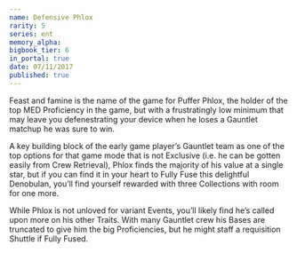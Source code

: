 ```yaml
---
name: Defensive Phlox
rarity: 5
series: ent
memory_alpha:
bigbook_tier: 6
in_portal: true
date: 07/11/2017
published: true
---
```


Feast and famine is the name of the game for Puffer Phlox, the holder of the top MED Proficiency in the game, but with a frustratingly low minimum that may leave you defenestrating your device when he loses a Gauntlet matchup he was sure to win.

A key building block of the early game player’s Gauntlet team as one of the top options for that game mode that is not Exclusive (i.e. he can be gotten easily from Crew Retrieval), Phlox finds the majority of his value at a single star, but if you can find it in your heart to Fully Fuse this delightful Denobulan, you’ll find yourself rewarded with three Collections with room for one more. 

While Phlox is not unloved for variant Events, you’ll likely find he’s called upon more on his other Traits. With many Gauntlet crew his Bases are truncated to give him the big Proficiencies, but he might staff a requisition Shuttle if Fully Fused.

